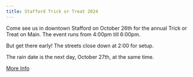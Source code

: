 ```yaml
---
title: Stafford Trick or Treat 2024
---
```

Come see us in downtown Stafford on October 26th for the annual Trick or Treat on Main. The event runs from 4:00pm till 6:00pm.

But get there early! The streets close down at 2:00 for setup.

The rain date is the next day, October 27th, at the same time.

<a href="https://www.explorestaffordct.com/trickortreat" target="_blank">More Info</a>
